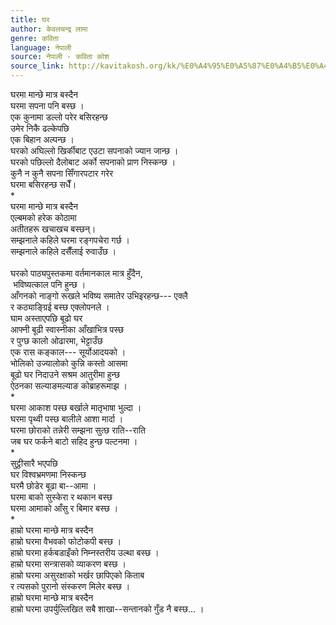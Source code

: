 ```yaml
---
title: घर
author: केवलचन्द्र लामा
genre: कविता
language: नेपाली
source: नेपाली - कविता कोश
source_link: http://kavitakosh.org/kk/%E0%A4%95%E0%A5%87%E0%A4%B5%E0%A4%B2%E0%A4%9A%E0%A4%A8%E0%A5%8D%E0%A4%A6%E0%A5%8D%E0%A4%B0_%E0%A4%B2%E0%A4%BE%E0%A4%AE%E0%A4%BE
---
```


घरमा मान्छे मात्र बस्दैन  
घरमा सपना पनि बस्छ ।  
एक कुनामा डल्लो परेर बसिरहन्छ  
उमेर निकै ढल्केपछि  
एक बिहान अल्पन्छ ।  
घरको अघिल्लो खिर्कीबाट एउटा सपनाको ज्यान जान्छ ।  
घरको पछिल्लो दैलोबाट अर्को सपनाको प्राण निस्कन्छ ।  
कुनै न कुनै सपना सिँगारपटार गरेर  
घरमा बसिरहन्छ सधैँ।  
\*  
घरमा मान्छे मात्र बस्दैन  
एल्बमको हरेक कोठामा  
अतीतहरू खचाखच बस्छन्।  
सम्झनाले कहिले घरमा रङ्गपचेरा गर्छ ।  
सम्झनाले कहिले दसैँलाई रुवाउँछ ।  
   
घरको पाठ्यपुस्तकमा वर्तमानकाल मात्र हुँदैन,  
 भविष्यत्काल पनि हुन्छ ।  
आँगनको नाङ्गो रूखले भविष्य समातेर उभिइरहन्छ--- एक्लै  
र कठ्याङ्ग्रिई बस्छ एक्लोपनले ।  
घाम अस्ताएपछि बूढो घर  
आफ्नी बूढी स्वास्नीका आँखाभित्र पस्छ  
र पुग्छ कालो ओढारमा, भेट्टाउँछ  
एक रास कङ्काल--- सूर्योआदयको ।  
भोलिको उज्यालोको कुन्नि कस्तो आसमा  
बूढो घर निदाउने सश्रम आतुरीमा हुन्छ  
ऐठनका सल्याङमल्याङ कोब्राहरूमाझ ।  
\*  
घरमा आकाश पस्छ बर्खाले मातृभाषा भुल्दा ।  
घरमा पृथ्वी पस्छ बालीले आशा मार्दा ।  
घरमा छोराको तन्नेरी सम्झना सुत्छ राति--राति  
जब घर फर्कने बाटो सहिद हुन्छ पल्टनमा ।  
\*  
सुट्ठीसारै भएपछि  
घर विश्वभ्रमणमा निस्कन्छ  
घरमै छोडेर बूढा बा--आमा ।  
घरमा बाको सुस्केरा र थकान बस्छ  
घरमा आमाको आँसु र बिमार बस्छ ।  
\*  
हाम्रो घरमा मान्छे मात्र बस्दैन  
हाम्रो घरमा वैभवको फोटोकपी बस्छ ।  
हाम्रो घरमा हर्कबडाइँको निम्नस्तरीय उल्था बस्छ ।  
हाम्रो घरमा सन्त्रासको व्याकरण बस्छ ।  
हाम्रो घरमा असुरक्षाको भर्खर छापिएको किताब  
र त्यसको पुरानो संस्करण मिलेर बस्छ ।  
हाम्रो घरमा मान्छे मात्र बस्दैन  
हाम्रो घरमा उपर्युल्लिखित सबै शाखा--सन्तानको गुँड नै बस्छ... ।
